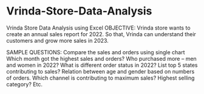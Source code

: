 # Vrinda-Store-Data-Analysis
Vrinda Store Data Analysis using Excel
OBJECTIVE:
Vrinda store wants to create an annual sales report for 2022. So that, Vrinda can understand their customers and grow more sales in 2023.

SAMPLE QUESTIONS:
Compare the sales and orders using single chart
Which month got the highest sales and orders?
Who purchased more – men and women in 2022?
What is different order status in 2022?
List top 5 states contributing to sales?
Relation between age and gender based on numbers of orders.
Which channel is contributing to maximum sales?
Highest selling category? Etc.
